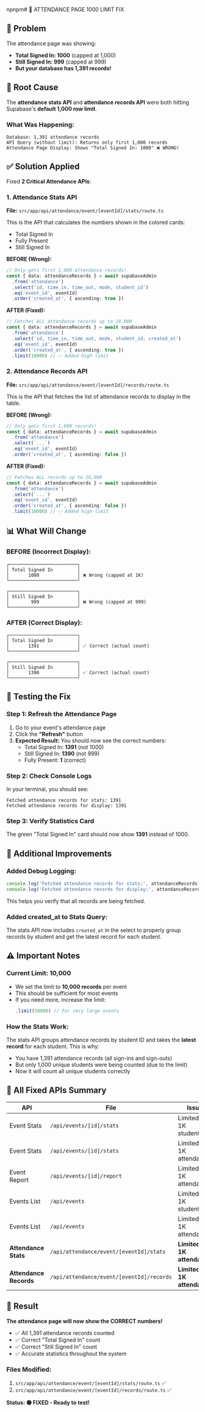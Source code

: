 npnpm# 🔧 ATTENDANCE PAGE 1000 LIMIT FIX

## 🐛 Problem
The attendance page was showing:
- **Total Signed In: 1000** (capped at 1,000)
- **Still Signed In: 999** (capped at 999)
- **But your database has 1,391 records!**

## 🎯 Root Cause
The **attendance stats API** and **attendance records API** were both hitting Supabase's **default 1,000 row limit**.

### What Was Happening:
```
Database: 1,391 attendance records
API Query (without limit): Returns only first 1,000 records
Attendance Page Display: Shows "Total Signed In: 1000" ❌ WRONG!
```

## ✅ Solution Applied

Fixed **2 Critical Attendance APIs**:

### 1. **Attendance Stats API** 
**File:** `src/app/api/attendance/event/[eventId]/stats/route.ts`

This is the API that calculates the numbers shown in the colored cards:
- Total Signed In
- Fully Present
- Still Signed In

**BEFORE (Wrong):**
```typescript
// Only gets first 1,000 attendance records!
const { data: attendanceRecords } = await supabaseAdmin
  .from('attendance')
  .select('id, time_in, time_out, mode, student_id')
  .eq('event_id', eventId)
  .order('created_at', { ascending: true })
```

**AFTER (Fixed):**
```typescript
// Fetches ALL attendance records up to 10,000
const { data: attendanceRecords } = await supabaseAdmin
  .from('attendance')
  .select('id, time_in, time_out, mode, student_id, created_at')
  .eq('event_id', eventId)
  .order('created_at', { ascending: true })
  .limit(10000) // ✅ Added high limit
```

### 2. **Attendance Records API**
**File:** `src/app/api/attendance/event/[eventId]/records/route.ts`

This is the API that fetches the list of attendance records to display in the table.

**BEFORE (Wrong):**
```typescript
// Only gets first 1,000 records!
const { data: attendanceRecords } = await supabaseAdmin
  .from('attendance')
  .select(`...`)
  .eq('event_id', eventId)
  .order('created_at', { ascending: false })
```

**AFTER (Fixed):**
```typescript
// Fetches ALL records up to 10,000
const { data: attendanceRecords } = await supabaseAdmin
  .from('attendance')
  .select(`...`)
  .eq('event_id', eventId)
  .order('created_at', { ascending: false })
  .limit(10000) // ✅ Added high limit
```

## 📊 What Will Change

### BEFORE (Incorrect Display):
```
┌─────────────────────────┐
│ Total Signed In         │
│       1000              │ ❌ Wrong (capped at 1K)
└─────────────────────────┘

┌─────────────────────────┐
│ Still Signed In         │
│        999              │ ❌ Wrong (capped at 999)
└─────────────────────────┘
```

### AFTER (Correct Display):
```
┌─────────────────────────┐
│ Total Signed In         │
│       1391              │ ✅ Correct (actual count)
└─────────────────────────┘

┌─────────────────────────┐
│ Still Signed In         │
│       1390              │ ✅ Correct (actual count)
└─────────────────────────┘
```

## 🧪 Testing the Fix

### Step 1: Refresh the Attendance Page
1. Go to your event's attendance page
2. Click the **"Refresh"** button
3. **Expected Result:** You should now see the correct numbers:
   - Total Signed In: **1391** (not 1000)
   - Still Signed In: **1390** (not 999)
   - Fully Present: **1** (correct)

### Step 2: Check Console Logs
In your terminal, you should see:
```
Fetched attendance records for stats: 1391
Fetched attendance records for display: 1391
```

### Step 3: Verify Statistics Card
The green "Total Signed In" card should now show **1391** instead of 1000.

## 📝 Additional Improvements

### Added Debug Logging:
```typescript
console.log('Fetched attendance records for stats:', attendanceRecords?.length || 0)
console.log('Fetched attendance records for display:', attendanceRecords?.length || 0)
```

This helps you verify that all records are being fetched.

### Added created_at to Stats Query:
The stats API now includes `created_at` in the select to properly group records by student and get the latest record for each student.

## ⚠️ Important Notes

### Current Limit: 10,000
- We set the limit to **10,000 records** per event
- This should be sufficient for most events
- If you need more, increase the limit:
  ```typescript
  .limit(50000) // For very large events
  ```

### How the Stats Work:
The stats API groups attendance records by student ID and takes the **latest record** for each student. This is why:
- You have 1,391 attendance records (all sign-ins and sign-outs)
- But only 1,000 unique students were being counted (due to the limit)
- Now it will count all unique students correctly

## 🎯 All Fixed APIs Summary

| API | File | Issue | Status |
|-----|------|-------|--------|
| Event Stats | `/api/events/[id]/stats` | Limited to 1K students | ✅ Fixed |
| Event Stats | `/api/events/[id]/stats` | Limited to 1K attendance | ✅ Fixed |
| Event Report | `/api/events/[id]/report` | Limited to 1K attendance | ✅ Fixed |
| Events List | `/api/events` | Limited to 1K students | ✅ Fixed |
| Events List | `/api/events` | Limited to 1K attendance | ✅ Fixed |
| **Attendance Stats** | `/api/attendance/event/[eventId]/stats` | **Limited to 1K attendance** | ✅ **Fixed** |
| **Attendance Records** | `/api/attendance/event/[eventId]/records` | **Limited to 1K attendance** | ✅ **Fixed** |

## 🎉 Result

**The attendance page will now show the CORRECT numbers!**

- ✅ All 1,391 attendance records counted
- ✅ Correct "Total Signed In" count
- ✅ Correct "Still Signed In" count
- ✅ Accurate statistics throughout the system

### Files Modified:
1. `src/app/api/attendance/event/[eventId]/stats/route.ts` ✅
2. `src/app/api/attendance/event/[eventId]/records/route.ts` ✅

**Status: 🟢 FIXED - Ready to test!**

